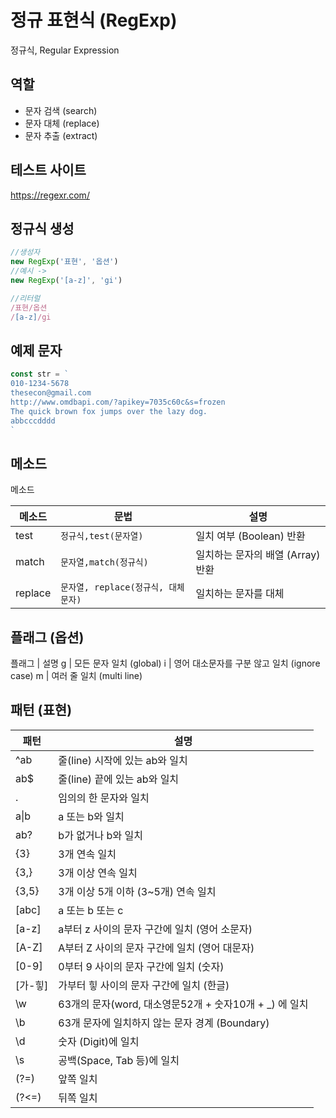 # 정규 표현식 (RegExp)

정규식, Regular Expression

## 역할
- 문자 검색 (search)
- 문자 대체 (replace)
- 문자 추출 (extract)

## 테스트 사이트

https://regexr.com/

## 정규식 생성

```js
//생성자
new RegExp('표현', '옵션')
//예시 -> 
new RegExp('[a-z]', 'gi')

//리터럴
/표현/옵션
/[a-z]/gi
```

## 예제 문자

```js
const str = `
010-1234-5678
thesecon@gmail.com
http://www.omdbapi.com/?apikey=7035c60c&s=frozen
The quick brown fox jumps over the lazy dog.
abbcccdddd
`
```

## 메소드

메소드 

메소드 | 문법 | 설명
--|--|--
test| `정규식,test(문자열)` | 일치 여부 (Boolean) 반환
match | `문자열,match(정규식)` | 일치하는 문자의 배열 (Array) 반환
replace | `문자열, replace(정규식, 대체문자)` | 일치하는 문자를 대체 

## 플래그 (옵션)

플래그 | 설명
g | 모든 문자 일치 (global)
i | 영어 대소문자를 구분 않고 일치 (ignore case)
m | 여러 줄 일치 (multi line)

## 패턴 (표현)

패턴 | 설명
--|--
^ab | 줄(line) 시작에 있는 ab와 일치
ab$ | 줄(line) 끝에 있는 ab와 일치 
. | 임의의 한 문자와 일치
a&verbar;b | a 또는 b와 일치
ab? | b가 없거나 b와 일치
{3} | 3개 연속 일치
{3,} | 3개 이상 연속 일치
{3,5} | 3개 이상 5개 이하 (3~5개) 연속 일치
[abc] | a 또는 b 또는 c
[a-z] | a부터 z 사이의 문자 구간에 일치 (영어 소문자)
[A-Z] | A부터 Z 사이의 문자 구간에 일치 (영어 대문자)
[0-9] | 0부터 9 사이의 문자 구간에 일치 (숫자)
[가-힣] | 가부터 힣 사이의 문자 구간에 일치 (한글)
\w | 63개의 문자(word, 대소영문52개 + 숫자10개 + _) 에 일치
\b | 63개 문자에 일치하지 않는 문자 경계 (Boundary)
\d | 숫자 (Digit)에 일치
\s | 공백(Space, Tab 등)에 일치
(?=) | 앞쪽 일치
(?<=) | 뒤쪽 일치